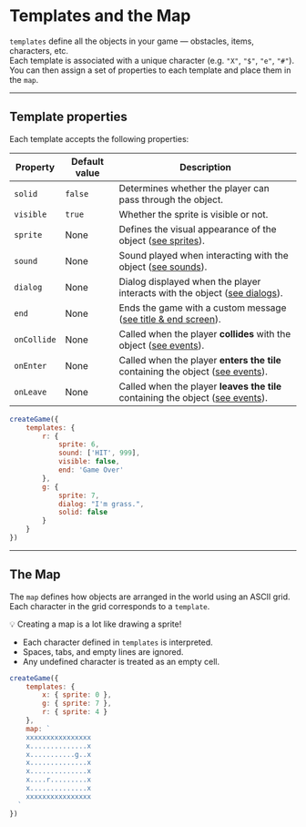 <script>
import Aside from '../../../lib/ui/Doc/Aside.svelte'
import Emoji from '../../../lib/ui/Doc/Emoji.svelte'
</script>

# <Emoji src="🌍" /> Templates and the Map

`templates` define all the objects in your game — obstacles, items, characters, etc.  
Each template is associated with a unique character (e.g. `"X"`, `"$"`, `"e"`, `"#"`).  
You can then assign a set of properties to each template and place them in the `map`.

---

## <Emoji src="⚙️" /> Template properties

Each template accepts the following properties:

| Property    | Default value | Description                                                                                                         |
| ----------- | ------------- | ------------------------------------------------------------------------------------------------------------------- |
| `solid`     | `false`       | Determines whether the player can pass through the object.                                                          |
| `visible`   | `true`        | Whether the sprite is visible or not.                                                                               |
| `sprite`    | None          | Defines the visual appearance of the object ([see sprites](/doc/world-building/sprites)).                           |
| `sound`     | None          | Sound played when interacting with the object ([see sounds](/doc/world-building/sounds)).                           |
| `dialog`    | None          | Dialog displayed when the player interacts with the object ([see dialogs](/doc/world-building/dialogues)).          |
| `end`       | None          | Ends the game with a custom message ([see title & end screen](/doc/world-building/title-and-end)).                  |
| `onCollide` | None          | Called when the player **collides** with the object ([see events](/doc/interaction-and-logic/events)).              |
| `onEnter`   | None          | Called when the player **enters the tile** containing the object ([see events](/doc/interaction-and-logic/events)). |
| `onLeave`   | None          | Called when the player **leaves the tile** containing the object ([see events](/doc/interaction-and-logic/events)). |

```js
createGame({
	templates: {
		r: {
			sprite: 6,
			sound: ['HIT', 999],
			visible: false,
			end: 'Game Over'
		},
		g: {
			sprite: 7,
			dialog: "I'm grass.",
			solid: false
		}
	}
})
```

---

## <Emoji src="🗺️" /> The Map

The `map` defines how objects are arranged in the world using an ASCII grid.
Each character in the grid corresponds to a `template`.

💡 Creating a map is a lot like drawing a sprite!

- Each character defined in `templates` is interpreted.
- Spaces, tabs, and empty lines are ignored.
- Any undefined character is treated as an empty cell.

```js
createGame({
	templates: {
		x: { sprite: 0 },
		g: { sprite: 7 },
		r: { sprite: 4 }
	},
	map: `
    xxxxxxxxxxxxxxxx
    x..............x
    x...........g..x
    x..............x
    x..............x
    x....r.........x
    x..............x
    xxxxxxxxxxxxxxxx
  `
})
```
